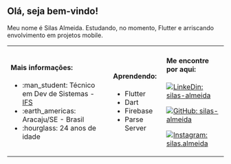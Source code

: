 <h2> Olá, seja bem-vindo! </h2>
<p>Meu nome é Silas Almeida. Estudando, no momento, Flutter e arriscando envolvimento em projetos mobile.</i></p>
<table> <tr>
                 <td>
                   <h4> Mais informações: </h4>
                    <ul>
                        <li>:man_student: Técnico em Dev de Sistemas - <a href="https://ifs.edu.br/">IFS</a> </li>
                        <li>:earth_americas: Aracaju/SE - Brasil</li>
                       <li>:hourglass: 24 anos de idade</li>
                   </ul>
                 </td>
                 <td>
                         <h4>  Aprendendo: </h4>
                   <ul>
                      <li>Flutter</li>
                      <li>Dart</li>
                      <li>Firebase</li>
                      <li>Parse Server</li>
                   </ul>
                </td>
                <td>
                     <h4>Me encontre por aqui: </h4>
                    
[![LinkeDin: silas-almeida](https://img.shields.io/badge/-silasalmeida-blue?style=flat-rounded&logo=Linkedin&logoColor=white&link=https://www.linkedin.com/in/silasalmeida-42790019b/)](https://www.linkedin.com/in/silasalmeida/42790019b)

[![GitHub: silas-almeida](https://img.shields.io/github/followers/silas-almeida?label=silas-almeida&style=social)](https://github.com/silas-almeida)

[![Instagram: silas.almeida](https://img.shields.io/badge/-@silas.almeida-deeppink?style=flat-rounded&logo=Instagram&logoColor=white&link=https://www.instragram.com/silas.almeida/)](https://www.instagram.com/silas.almeida/)
                 </td>
</tr></table>
